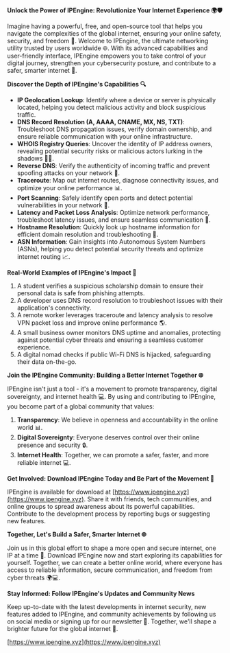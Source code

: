 **Unlock the Power of IPEngine: Revolutionize Your Internet Experience 🌍🛡️**

Imagine having a powerful, free, and open-source tool that helps you navigate the complexities of the global internet, ensuring your online safety, security, and freedom 📡. Welcome to IPEngine, the ultimate networking utility trusted by users worldwide 🌐. With its advanced capabilities and user-friendly interface, IPEngine empowers you to take control of your digital journey, strengthen your cybersecurity posture, and contribute to a safer, smarter internet 🔐.

**Discover the Depth of IPEngine's Capabilities 🔍**

* **IP Geolocation Lookup**: Identify where a device or server is physically located, helping you detect malicious activity and block suspicious traffic.
* **DNS Record Resolution (A, AAAA, CNAME, MX, NS, TXT)**: Troubleshoot DNS propagation issues, verify domain ownership, and ensure reliable communication with your online infrastructure.
* **WHOIS Registry Queries**: Uncover the identity of IP address owners, revealing potential security risks or malicious actors lurking in the shadows 🕵️‍♂️.
* **Reverse DNS**: Verify the authenticity of incoming traffic and prevent spoofing attacks on your network 🚫.
* **Traceroute**: Map out internet routes, diagnose connectivity issues, and optimize your online performance 📊.
* **Port Scanning**: Safely identify open ports and detect potential vulnerabilities in your network 🚨.
* **Latency and Packet Loss Analysis**: Optimize network performance, troubleshoot latency issues, and ensure seamless communication 🔄.
* **Hostname Resolution**: Quickly look up hostname information for efficient domain resolution and troubleshooting 🔎.
* **ASN Information**: Gain insights into Autonomous System Numbers (ASNs), helping you detect potential security threats and optimize internet routing 📈.

**Real-World Examples of IPEngine's Impact 🌟**

1.  A student verifies a suspicious scholarship domain to ensure their personal data is safe from phishing attempts.
2.  A developer uses DNS record resolution to troubleshoot issues with their application's connectivity.
3.  A remote worker leverages traceroute and latency analysis to resolve VPN packet loss and improve online performance 🌎.
4.  A small business owner monitors DNS uptime and anomalies, protecting against potential cyber threats and ensuring a seamless customer experience.
5.  A digital nomad checks if public Wi-Fi DNS is hijacked, safeguarding their data on-the-go.

**Join the IPEngine Community: Building a Better Internet Together 🌐**

IPEngine isn't just a tool - it's a movement to promote transparency, digital sovereignty, and internet health 💻. By using and contributing to IPEngine, you become part of a global community that values:

1.  **Transparency**: We believe in openness and accountability in the online world 📊.
2.  **Digital Sovereignty**: Everyone deserves control over their online presence and security 🔒.
3.  **Internet Health**: Together, we can promote a safer, faster, and more reliable internet 💻.

**Get Involved: Download IPEngine Today and Be Part of the Movement 🚀**

IPEngine is available for download at [https://www.ipengine.xyz](https://www.ipengine.xyz). Share it with friends, tech communities, and online groups to spread awareness about its powerful capabilities. Contribute to the development process by reporting bugs or suggesting new features.

**Together, Let's Build a Safer, Smarter Internet 🌐**

Join us in this global effort to shape a more open and secure internet, one IP at a time 🔗. Download IPEngine now and start exploring its capabilities for yourself. Together, we can create a better online world, where everyone has access to reliable information, secure communication, and freedom from cyber threats 🌍💻.

**Stay Informed: Follow IPEngine's Updates and Community News**

Keep up-to-date with the latest developments in internet security, new features added to IPEngine, and community achievements by following us on social media or signing up for our newsletter 🔔. Together, we'll shape a brighter future for the global internet 🌟.

[https://www.ipengine.xyz](https://www.ipengine.xyz)
